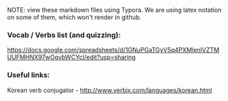 NOTE: view these markdown files using Typora. We are using latex notation on some of them, which won't render in github.

### Vocab / Verbs list (and quizzing):
https://docs.google.com/spreadsheets/d/1GNuPGaTGyV5q4PXMlenIVZTMUUFMHNX97wOqvbWCYcI/edit?usp=sharing

### Useful links:
Korean verb conjugator - http://www.verbix.com/languages/korean.html
